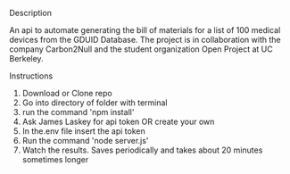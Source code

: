 Description

An api to automate generating the bill of materials for a list of 100 medical devices from the GDUID Database. The project is in collaboration with the company Carbon2Null and the student organization Open Project at UC Berkeley.

Instructions
1. Download or Clone repo
2. Go into directory of folder with terminal
3. run the command 'npm install'
4. Ask James Laskey for api token OR create your own
5. In the.env file insert the api token
6. Run the command 'node server.js'
7. Watch the results. Saves periodically and takes about 20 minutes sometimes longer

